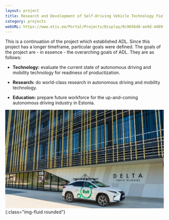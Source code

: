 ```yaml
---
layout: project
title: Research and Development of Self-Driving Vehicle Technology Field
category: projects
webURL: https://www.etis.ee/Portal/Projects/Display/0c9656d8-ee9d-4d89-a5ae-66f8379ff0e9?lang=ENG
---
```


This is a continuation of the project which established ADL. Since this project has a longer timeframe, particular goals were defined. The goals of the project are - in essence - the overarching goals of ADL. They are as follows:

* **Technology:** evaluate the current state of autonomous driving and mobility technology for readiness of productization.

* **Research:** do world-class research in autonomous driving and mobility technology.

* **Education:** prepare future workforce for the up-and-coming autonomous driving industry in Estonia.

![Bolt car in front of Delta](/images/projects/bolt2.jpg){:class="img-fluid rounded"}

